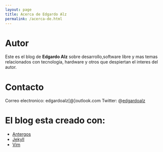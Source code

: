 ```yaml
---
layout: page
title: Acerca de Edgardo Alz 
permalink: /acerca-de.html
---
```

# Autor
Este es el blog de **Edgardo Alz** sobre desarrollo,software libre y mas temas 
relacionados con tecnologia, hardware y otros que despiertan el interes del autor.

# Contacto
Correo electronico: edgardoalz[@]outlook.com
Twitter: @[edgardoalz](http://twitter.com/edgardoalz)

# El blog esta creado con:
* [Antergos](http://antergos.com)
* [Jekyll](http://jekyllrb.com)
* [Vim](http://vim.org)
